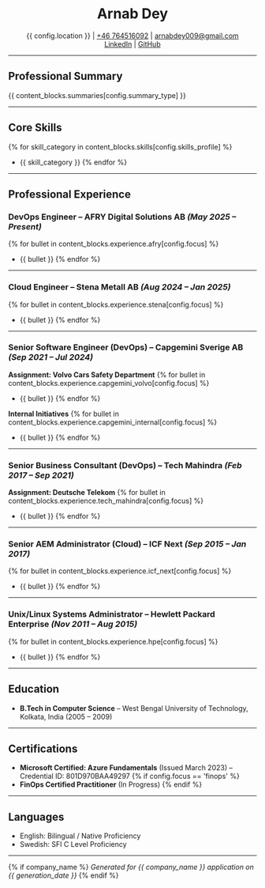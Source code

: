 <div align="center">
	<h1><b>Arnab Dey</b></h1>
	<p>
		{{ config.location }} | <a href="tel:+46764516092">+46 764516092</a> | <a href="mailto:arnabdey009@gmail.com">arnabdey009@gmail.com</a><br>
		<a href="https://www.linkedin.com/in/arnabdey73">LinkedIn</a> | <a href="https://github.com/arnabdey73">GitHub</a>
	</p>
</div>

---

## **Professional Summary**
{{ content_blocks.summaries[config.summary_type] }}

---

## **Core Skills**
{% for skill_category in content_blocks.skills[config.skills_profile] %}
- {{ skill_category }}
{% endfor %}

---

## **Professional Experience**

### **DevOps Engineer – AFRY Digital Solutions AB** *(May 2025 – Present)*
{% for bullet in content_blocks.experience.afry[config.focus] %}
- {{ bullet }}
{% endfor %}

---

### **Cloud Engineer – Stena Metall AB** *(Aug 2024 – Jan 2025)*
{% for bullet in content_blocks.experience.stena[config.focus] %}
- {{ bullet }}
{% endfor %}

---

### **Senior Software Engineer (DevOps) – Capgemini Sverige AB** *(Sep 2021 – Jul 2024)*
**Assignment: Volvo Cars Safety Department**
{% for bullet in content_blocks.experience.capgemini_volvo[config.focus] %}
- {{ bullet }}
{% endfor %}

**Internal Initiatives**
{% for bullet in content_blocks.experience.capgemini_internal[config.focus] %}
- {{ bullet }}
{% endfor %}

---

### **Senior Business Consultant (DevOps) – Tech Mahindra** *(Feb 2017 – Sep 2021)*
**Assignment: Deutsche Telekom**
{% for bullet in content_blocks.experience.tech_mahindra[config.focus] %}
- {{ bullet }}
{% endfor %}

---

### **Senior AEM Administrator (Cloud) – ICF Next** *(Sep 2015 – Jan 2017)*
{% for bullet in content_blocks.experience.icf_next[config.focus] %}
- {{ bullet }}
{% endfor %}

---

### **Unix/Linux Systems Administrator – Hewlett Packard Enterprise** *(Nov 2011 – Aug 2015)*
{% for bullet in content_blocks.experience.hpe[config.focus] %}
- {{ bullet }}
{% endfor %}

---

## **Education**
- **B.Tech in Computer Science** – West Bengal University of Technology, Kolkata, India (2005 – 2009)

---

## **Certifications**
- **Microsoft Certified: Azure Fundamentals** (Issued March 2023) – Credential ID: 801D970BAA49297
{% if config.focus == 'finops' %}
- **FinOps Certified Practitioner** (In Progress)
{% endif %}

---

## **Languages**
- English: Bilingual / Native Proficiency
- Swedish: SFI C Level Proficiency

---

{% if company_name %}
*Generated for {{ company_name }} application on {{ generation_date }}*
{% endif %}
